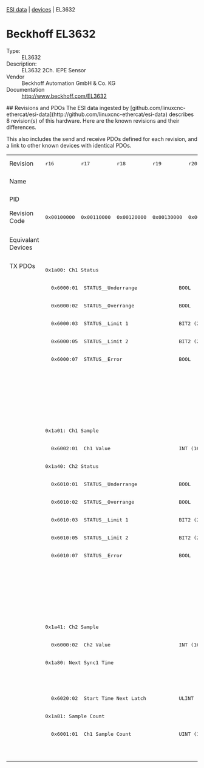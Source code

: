 <div class="nav"><a href="/esi-data">ESI data</a> | <a href="/esi-data/devices">devices</a> | EL3632</div>

#  Beckhoff EL3632

<dl>
  <dt>Type:</dt><dd>EL3632</dd>
  <dt>Description:</dt><dd>EL3632 2Ch. IEPE Sensor</dd>
  <dt>Vendor</dt><dd>Beckhoff Automation GmbH & Co. KG</dd>
  <dt>Documentation</dt><dd><a href="http://www.beckhoff.com/EL3632">http://www.beckhoff.com/EL3632</a></dd>
</dl>
## Revisions and PDOs
The ESI data ingested by [github.com/linuxcnc-ethercat/esi-data](http://github.com/linuxcnc-ethercat/esi-data) describes 8 revision(s) of this hardware.  Here are the known revisions and their differences.

This also includes the send and receive PDOs defined for each revision, and a link to other known devices with identical PDOs.

<table>
<tr >
<td class="first">Revision</td>
<td ><pre>r16</pre></td>
<td ><pre>r17</pre></td>
<td ><pre>r18</pre></td>
<td ><pre>r19</pre></td>
<td ><pre>r20</pre></td>
<td ><pre>r21</pre></td>
<td ><pre>r22</pre></td>
<td ><pre>r23</pre></td>
</tr>
<tr >
<td class="first">Name</td>
<td  colspan=8 align="center"><pre>EL3632 2Ch. IEPE Sensor</pre></td>
</tr>
<tr >
<td class="first">PID</td>
<td  colspan=8 align="center"><pre>0x0e303052</pre></td>
</tr>
<tr >
<td class="first">Revision Code</td>
<td ><pre>0x00100000</pre></td>
<td ><pre>0x00110000</pre></td>
<td ><pre>0x00120000</pre></td>
<td ><pre>0x00130000</pre></td>
<td ><pre>0x00140000</pre></td>
<td ><pre>0x00150000</pre></td>
<td ><pre>0x00160000</pre></td>
<td ><pre>0x00170000</pre></td>
</tr>
<tr >
<td class="first">Equivalant Devices</td>
<td  colspan=6 align="center"></td>
<td  colspan=2 align="center"><pre><a href="EP3632-0001">EP3632-0001 r16</a><br/><a href="EP3632-0001">EP3632-0001 r17</a><br/><a href="EPP3632-0001">EPP3632-0001 r16</a><br/><a href="EPP3632-0001">EPP3632-0001 r17</a></pre></td>
</tr>
<tr class="txpdo pdosection">
<td class="first" rowspan=28 valign=top>TX PDOs</td>
<td colspan=8 align="left"><pre>0x1a00: Ch1 Status</pre></td>
<td></td>
</tr>
<tr class="txpdo">
<td  colspan=8 align="left"><pre>  0x6000:01  STATUS__Underrange              BOOL</pre></td>
</tr>
<tr class="txpdo">
<td  colspan=8 align="left"><pre>  0x6000:02  STATUS__Overrange               BOOL</pre></td>
</tr>
<tr class="txpdo">
<td  colspan=8 align="left"><pre>  0x6000:03  STATUS__Limit 1                 BIT2 (2 bits)</pre></td>
</tr>
<tr class="txpdo">
<td  colspan=8 align="left"><pre>  0x6000:05  STATUS__Limit 2                 BIT2 (2 bits)</pre></td>
</tr>
<tr class="txpdo">
<td  colspan=8 align="left"><pre>  0x6000:07  STATUS__Error                   BOOL</pre></td>
</tr>
<tr class="txpdo">
<td  colspan=6 align="left"></td>
<td  colspan=2 align="left"><pre>  0x6000:0e  STATUS__Sync error              BOOL</pre></td>
</tr>
<tr class="txpdo">
<td  colspan=6 align="left"></td>
<td  colspan=2 align="left"><pre>  0x6000:0f  STATUS__TxPDO State             BOOL</pre></td>
</tr>
<tr class="txpdo">
<td  colspan=6 align="left"></td>
<td  colspan=2 align="left"><pre>  0x6000:10  STATUS__TxPDO Toggle            BOOL</pre></td>
</tr>
<tr class="txpdo pdosection">
<td  colspan=8 align="left"><pre>0x1a01: Ch1 Sample</pre></td>
</tr>
<tr class="txpdo">
<td  colspan=8 align="left"><pre>  0x6002:01  Ch1 Value                       INT (16 bits)</pre></td>
</tr>
<tr class="txpdo pdosection">
<td  colspan=8 align="left"><pre>0x1a40: Ch2 Status</pre></td>
</tr>
<tr class="txpdo">
<td  colspan=8 align="left"><pre>  0x6010:01  STATUS__Underrange              BOOL</pre></td>
</tr>
<tr class="txpdo">
<td  colspan=8 align="left"><pre>  0x6010:02  STATUS__Overrange               BOOL</pre></td>
</tr>
<tr class="txpdo">
<td  colspan=8 align="left"><pre>  0x6010:03  STATUS__Limit 1                 BIT2 (2 bits)</pre></td>
</tr>
<tr class="txpdo">
<td  colspan=8 align="left"><pre>  0x6010:05  STATUS__Limit 2                 BIT2 (2 bits)</pre></td>
</tr>
<tr class="txpdo">
<td  colspan=8 align="left"><pre>  0x6010:07  STATUS__Error                   BOOL</pre></td>
</tr>
<tr class="txpdo">
<td  colspan=6 align="left"></td>
<td  colspan=2 align="left"><pre>  0x6010:0e  STATUS__Sync error              BOOL</pre></td>
</tr>
<tr class="txpdo">
<td  colspan=6 align="left"></td>
<td  colspan=2 align="left"><pre>  0x6010:0f  STATUS__TxPDO State             BOOL</pre></td>
</tr>
<tr class="txpdo">
<td  colspan=6 align="left"></td>
<td  colspan=2 align="left"><pre>  0x6010:10  STATUS__TxPDO Toggle            BOOL</pre></td>
</tr>
<tr class="txpdo pdosection">
<td  colspan=8 align="left"><pre>0x1a41: Ch2 Sample</pre></td>
</tr>
<tr class="txpdo">
<td  colspan=8 align="left"><pre>  0x6000:02  Ch2 Value                       INT (16 bits)</pre></td>
</tr>
<tr class="txpdo pdosection">
<td  colspan=6 align="left"><pre>0x1a80: Next Sync1 Time</pre></td>
<td  colspan=2 align="left"><pre>0x1a80: NextSync1Time</pre></td>
</tr>
<tr class="txpdo">
<td  colspan=6 align="left"></td>
<td  colspan=2 align="left"><pre>  0x6020:01  StartTimeNextLatch              ULINT (64 bits)</pre></td>
</tr>
<tr class="txpdo">
<td  colspan=6 align="left"><pre>  0x6020:02  Start Time Next Latch           ULINT (64 bits)</pre></td>
<td  colspan=2 align="left"></td>
</tr>
<tr class="txpdo pdosection">
<td  colspan=8 align="left"><pre>0x1a81: Sample Count</pre></td>
</tr>
<tr class="txpdo">
<td  colspan=6 align="left"><pre>  0x6001:01  Ch1 Sample Count                UINT (16 bits)</pre></td>
<td  colspan=2 align="left"></td>
</tr>
<tr class="txpdo">
<td  colspan=6 align="left"></td>
<td  colspan=2 align="left"><pre>  0x6021:01  Sample Count                    UINT (16 bits)</pre></td>
</tr>
</table>
